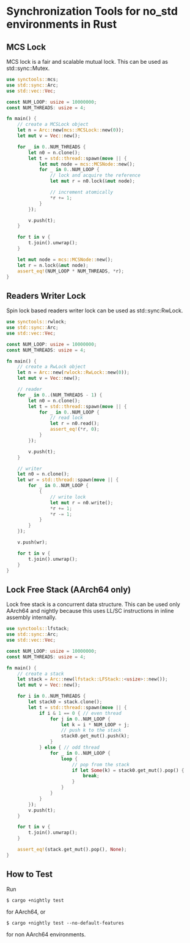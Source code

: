 # Synchronization Tools for no_std environments in Rust

## MCS Lock

MCS lock is a fair and scalable mutual lock.
This can be used as std::sync::Mutex.

```rust
use synctools::mcs;
use std::sync::Arc;
use std::vec::Vec;

const NUM_LOOP: usize = 10000000;
const NUM_THREADS: usize = 4;

fn main() {
    // create a MCSLock object
    let n = Arc::new(mcs::MCSLock::new(0));
    let mut v = Vec::new();

    for _ in 0..NUM_THREADS {
        let n0 = n.clone();
        let t = std::thread::spawn(move || {
            let mut node = mcs::MCSNode::new();
            for _ in 0..NUM_LOOP {
                // lock and acquire the reference
                let mut r = n0.lock(&mut node);

                // increment atomically
                *r += 1;
            }
        });

        v.push(t);
    }

    for t in v {
        t.join().unwrap();
    }

    let mut node = mcs::MCSNode::new();
    let r = n.lock(&mut node);
    assert_eq!(NUM_LOOP * NUM_THREADS, *r);
}
```

## Readers Writer Lock

Spin lock based readers writer lock can be used as std::sync:RwLock.

```rust
use synctools::rwlock;
use std::sync::Arc;
use std::vec::Vec;

const NUM_LOOP: usize = 10000000;
const NUM_THREADS: usize = 4;

fn main() {
    // create a RwLock object
    let n = Arc::new(rwlock::RwLock::new(0));
    let mut v = Vec::new();

    // reader
    for _ in 0..(NUM_THREADS - 1) {
        let n0 = n.clone();
        let t = std::thread::spawn(move || {
            for _ in 0..NUM_LOOP {
                // read lock
                let r = n0.read();
                assert_eq!(*r, 0);
            }
        });

        v.push(t);
    }

    // writer
    let n0 = n.clone();
    let wr = std::thread::spawn(move || {
        for _ in 0..NUM_LOOP {
            {
                // write lock
                let mut r = n0.write();
                *r += 1;
                *r -= 1;
            }
        }
    });

    v.push(wr);

    for t in v {
        t.join().unwrap();
    }
}
```

## Lock Free Stack (AArch64 only)

Lock free stack is a concurrent data structure.
This can be used only AArch64 and nightly because this
uses LL/SC instructions in inline assembly internally.

```rust
use synctools::lfstack;
use std::sync::Arc;
use std::vec::Vec;

const NUM_LOOP: usize = 10000000;
const NUM_THREADS: usize = 4;

fn main() {
    // create a stack
    let stack = Arc::new(lfstack::LFStack::<usize>::new());
    let mut v = Vec::new();

    for i in 0..NUM_THREADS {
        let stack0 = stack.clone();
        let t = std::thread::spawn(move || {
            if i & 1 == 0 { // even thread
                for j in 0..NUM_LOOP {
                    let k = i * NUM_LOOP + j;
                    // push k to the stack
                    stack0.get_mut().push(k);
                }
            } else { // odd thread
                for _ in 0..NUM_LOOP {
                    loop {
                        // pop from the stack
                        if let Some(k) = stack0.get_mut().pop() {
                            break;
                        }
                    }
                }
            }
        });
        v.push(t);
    }

    for t in v {
        t.join().unwrap();
    }

    assert_eq!(stack.get_mut().pop(), None);
}
```

## How to Test

Run

```text
$ cargo +nightly test
```

for AArch64, or

```text
$ cargo +nightly test --no-default-features
```

for non AArch64 environments.

